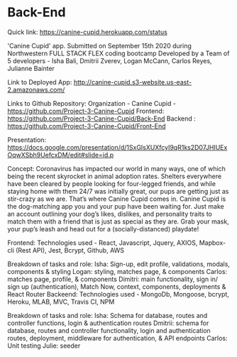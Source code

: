 # Back-End

Quick link: https://canine-cupid.herokuapp.com/status

'Canine Cupid' app. Submitted on September 15th 2020 during Northwestern FULL STACK FLEX coding bootcamp Developed by a Team of 5 developers - Isha Bali, Dmitrii Zverev, Logan McCann, Carlos Reyes, Julianne Bainter

Link to Deployed App: http://canine-cupid.s3-website.us-east-2.amazonaws.com/

Links to Github Repository: Organization - Canine Cupid - https://github.com/Project-3-Canine-Cupid Frontend: https://github.com/Project-3-Canine-Cupid/Back-End Backend : https://github.com/Project-3-Canine-Cupid/Front-End

Presentation: https://docs.google.com/presentation/d/1SxGIsXUXfcyI9qR1ks2D07JHIUExOqwXSbh9UefcxDM/edit#slide=id.p

Concept: Coronavirus has impacted our world in many ways, one of which being the recent skyrocket in animal adoption rates. Shelters everywhere have been cleared by people looking for four-legged friends, and while staying home with them 24/7 was initially great, our pups are getting just as stir-crazy as we are. That’s where Canine Cupid comes in. Canine Cupid is the dog-matching app you and your pup have been waiting for. Just make an account outlining your dog’s likes, dislikes, and personality traits to match them with a friend that is just as special as they are. Grab your mask, your pup’s leash and head out for a (socially-distanced) playdate!

Frontend: Technologies used - React, Javascript, Jquery, AXIOS, Mapbox-cli (Rest API), Jest, Bcrypt, Github, AWS

Breakdown of tasks and role: Isha: Sign-up, edit profile, validations, modals, components & styling Logan: styling, matches page, & components Carlos: matches page, profile, & components Dimitri: main functionality, sign in/ sign up (authentication), Match Now, context, components, deployments & React Router Backeend: Technologies used - MongoDb, Mongoose, bcrypt, Heroku, MLAB, MVC, Travis CI, NPM

Breakdown of tasks and role: Isha: Schema for database, routes and controller functions, login & authentication routes Dmitrii: schema for database, routes and controller functionality, login and authentication routes, deployment, middleware for authentication, & API endpoints Carlos: Unit testing Julie: seeder
